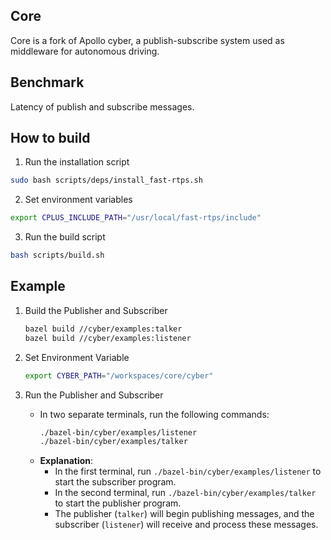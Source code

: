 ## Core
Core is a fork of Apollo cyber, a publish-subscribe system used as middleware for autonomous driving.

## Benchmark
Latency of publish and subscribe messages.

## How to build

1. Run the installation script

```bash
sudo bash scripts/deps/install_fast-rtps.sh
```

2. Set environment variables

```bash
export CPLUS_INCLUDE_PATH="/usr/local/fast-rtps/include"
```

3. Run the build script

```bash
bash scripts/build.sh
```

## Example

1. Build the Publisher and Subscriber
   ```bash
   bazel build //cyber/examples:talker
   bazel build //cyber/examples:listener
   ```

2. Set Environment Variable
   ```bash
   export CYBER_PATH="/workspaces/core/cyber"
   ```

3. Run the Publisher and Subscriber
   - In two separate terminals, run the following commands:
     ```bash
     ./bazel-bin/cyber/examples/listener
     ./bazel-bin/cyber/examples/talker
     ```
   - **Explanation**:
     - In the first terminal, run `./bazel-bin/cyber/examples/listener` to start the subscriber program.
     - In the second terminal, run `./bazel-bin/cyber/examples/talker` to start the publisher program.
     - The publisher (`talker`) will begin publishing messages, and the subscriber (`listener`) will receive and process these messages.
